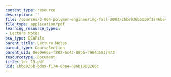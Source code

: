 ```yaml
---
content_type: resource
description: ''
file: /courses/3-064-polymer-engineering-fall-2003/cbbe936bbd09f1746be4686b1903266c_lec_13.pdf
file_type: application/pdf
learning_resource_types:
- Lecture Notes
ocw_type: OCWFile
parent_title: Lecture Notes
parent_type: CourseSection
parent_uid: 8ee0e665-f202-6c43-88b6-7964d5837473
resourcetype: Document
title: lec_13.pdf
uid: cbbe936b-bd09-f174-6be4-686b1903266c
---
```

